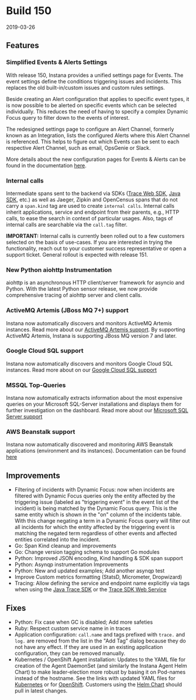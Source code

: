 # Build 150

2019-03-26

## Features

### Simplified Events & Alerts Settings

With release 150, Instana provides a unified settings page for Events. The event settings define the conditions triggering issues and incidents. This replaces the old built-in/custom issues and custom rules settings.

Beside creating an Alert configuration that applies to specific event types, it is now possible to be alerted on specific events which can be selected individually. This reduces the need of having to specify a complex Dynamic Focus query to filter down to the events of interest.

The redesigned settings page to configure an Alert Channel, formerly known as an Integration, lists the configured Alerts where this Alert Channel is referenced. This helps to figure out which Events can be sent to each respective Alert Channel, such as email, OpsGenie or Slack.

More details about the new configuration pages for Events & Alerts can be found in the documentation [here](https://docs.instana.io/core_concepts/events_and_incidents/#configuration).

### Internal calls

Intermediate spans sent to the backend via SDKs ([Trace Web SDK](https://docs.instana.io/core_concepts/tracing/trace_rest_sdk/), [Java SDK](https://github.com/instana/instana-java-sdk), etc.) as well as Jaeger, Zipkin and OpenCensus spans that do not carry a `span.kind` tag are used to create `internal calls`. Internal calls inherit applications, service and endpoint from their parents, e.g., HTTP calls, to ease the search in context of particular usages. Also, tags of internal calls are searchable via the `call.tag` filter.

**IMPORTANT:** Internal calls is currently been rolled out to a few customers selected on the basis of use-cases. If you are interested in trying the functionality, reach out to your customer success representative or open a support ticket. General rollout is expected with release 151.

### New Python aiohttp Instrumentation

aiohttp is an asynchronous HTTP client/server framework for asyncio and Python.  With the latest Python sensor release, we now provide comprehensive tracing of aiohttp server and client calls.

### ActiveMQ Artemis (JBoss MQ 7+) support
Instana now automatically discovers and monitors ActiveMQ Artemis instances. Read more about our [ActiveMQ Artemis support](https://docs.instana.io/ecosystem/activeMQArtemis).
By supporting ActiveMQ Artemis, Instana is supporting JBoss MQ version 7 and later.

### Google Cloud SQL support
Instana now automatically discovers and monitors Google Cloud SQL instances. Read more about on our [Google Cloud SQL support](https://docs.instana.io/ecosystem/google-cloud-sql)

### MSSQL Top-Queries
Instana now automatically extracts information about the most expensive queries on your Microsoft SQL-Server installations and displays them for further investigation on the dashboard. Read more about our [Microsoft SQL Server support](https://docs.instana.io/ecosystem/microsoft-sql-server)

### AWS Beanstalk support
Instana now automatically discovered and monitoring AWS Beanstalk applications (environment and its instances). Documentation can be found [here](https://docs.instana.io/ecosystem/aws-beanstalk)
 
## Improvements

- Filtering of incidents with Dynamic Focus: now when incidents are filtered with Dynamic Focus queries only the entity affected by the triggering issue (labeled as "triggering event" in the event list of the incident) is being matched by the Dynamic Focus query. This is the same entity which is shown in the "on" column of the incidents table. With this change negating a term in a Dynamic Focus query will filter out all incidents for which the entity affected by the triggering event is matching the negated term regardless of other events and affected entities correlated into the incident.
- Go: Span Kind cleanup and improvements
- Go: Change version tagging schema to support Go modules
- Python: Improved JSON encoding, Kind handling & SDK span support
- Python: Asynqp instrumentation Improvements
- Python: New and updated examples; Add another asynqp test
- Improve Custom metrics formatting (StatsD, Micrometer, Dropwizard)
- Tracing: Allow defining the service and endpoint name explicitly via tags when using the [Java Trace SDK](https://docs.instana.io/core_concepts/tracing/java_trace_sdk/#conversion-and-naming) or the [Trace SDK Web Service](https://docs.instana.io/core_concepts/tracing/trace_rest_sdk/)

## Fixes

- Python: Fix case when GC is disabled; Add more safeties
- Ruby: Respect custom service name in in traces
- Application configuration: `call.name` and tags prefixed with `trace.` and `log.` are removed from the list in the "Add Tag" dialog because they do not have any effect. If they are used in an existing application configuration, they can be removed manually.
- Kubernetes / OpenShift Agent installation: Updates to the YAML file for creation of the Agent DaemonSet (and similarly the Instana Agent Helm Chart) to make leader-election more robust by basing it on Pod-names instead of the hostname. See the links with updated YAML files for [Kubernetes](https://docs.instana.io/quick_start/agent_setup/container/kubernetes/#example-yaml-file) or for [OpenShift](https://docs.instana.io/quick_start/agent_setup/container/openshift/#agent-installation). Customers using the [Helm Chart](https://github.com/instana/instana-agent-helm-chart) should pull in latest changes.
